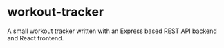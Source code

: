 # workout-tracker
A small workout tracker written with an Express based REST API backend and React frontend.
